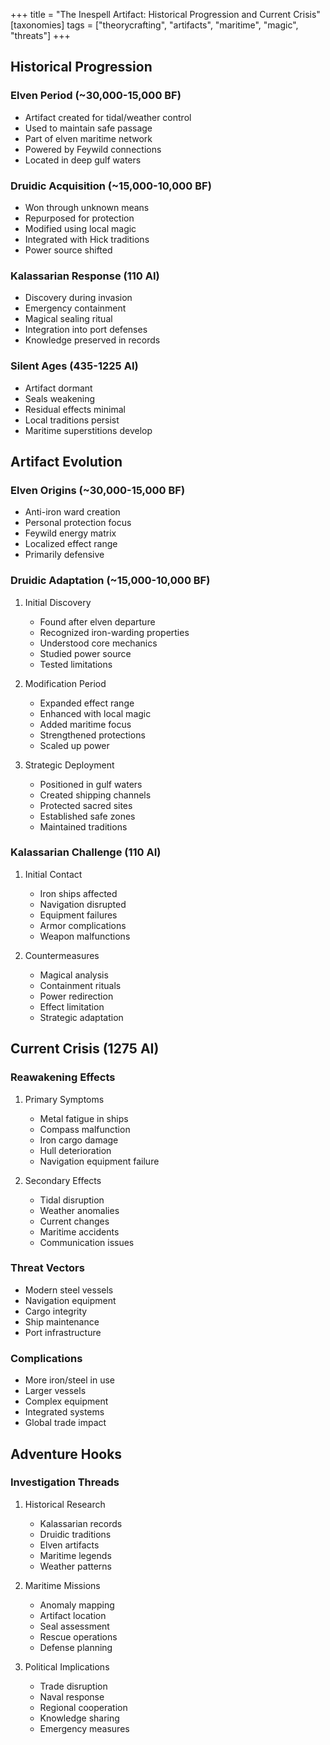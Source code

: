 +++
title = "The Inespell Artifact: Historical Progression and Current Crisis"
[taxonomies]
tags = ["theorycrafting", "artifacts", "maritime", "magic", "threats"]
+++

## Historical Progression

### Elven Period (~30,000-15,000 BF)

- Artifact created for tidal/weather control
- Used to maintain safe passage
- Part of elven maritime network
- Powered by Feywild connections
- Located in deep gulf waters

### Druidic Acquisition (~15,000-10,000 BF)

- Won through unknown means
- Repurposed for protection
- Modified using local magic
- Integrated with Hick traditions
- Power source shifted

### Kalassarian Response (110 AI)

- Discovery during invasion
- Emergency containment
- Magical sealing ritual
- Integration into port defenses
- Knowledge preserved in records

### Silent Ages (435-1225 AI)

- Artifact dormant
- Seals weakening
- Residual effects minimal
- Local traditions persist
- Maritime superstitions develop

## Artifact Evolution

### Elven Origins (~30,000-15,000 BF)

- Anti-iron ward creation
- Personal protection focus
- Feywild energy matrix
- Localized effect range
- Primarily defensive

### Druidic Adaptation (~15,000-10,000 BF)

1. Initial Discovery

   - Found after elven departure
   - Recognized iron-warding properties
   - Understood core mechanics
   - Studied power source
   - Tested limitations

2. Modification Period

   - Expanded effect range
   - Enhanced with local magic
   - Added maritime focus
   - Strengthened protections
   - Scaled up power

3. Strategic Deployment
   - Positioned in gulf waters
   - Created shipping channels
   - Protected sacred sites
   - Established safe zones
   - Maintained traditions

### Kalassarian Challenge (110 AI)

1. Initial Contact

   - Iron ships affected
   - Navigation disrupted
   - Equipment failures
   - Armor complications
   - Weapon malfunctions

2. Countermeasures
   - Magical analysis
   - Containment rituals
   - Power redirection
   - Effect limitation
   - Strategic adaptation

## Current Crisis (1275 AI)

### Reawakening Effects

1. Primary Symptoms

   - Metal fatigue in ships
   - Compass malfunction
   - Iron cargo damage
   - Hull deterioration
   - Navigation equipment failure

2. Secondary Effects
   - Tidal disruption
   - Weather anomalies
   - Current changes
   - Maritime accidents
   - Communication issues

### Threat Vectors

- Modern steel vessels
- Navigation equipment
- Cargo integrity
- Ship maintenance
- Port infrastructure

### Complications

- More iron/steel in use
- Larger vessels
- Complex equipment
- Integrated systems
- Global trade impact

## Adventure Hooks

### Investigation Threads

1. Historical Research

   - Kalassarian records
   - Druidic traditions
   - Elven artifacts
   - Maritime legends
   - Weather patterns

2. Maritime Missions

   - Anomaly mapping
   - Artifact location
   - Seal assessment
   - Rescue operations
   - Defense planning

3. Political Implications
   - Trade disruption
   - Naval response
   - Regional cooperation
   - Knowledge sharing
   - Emergency measures

